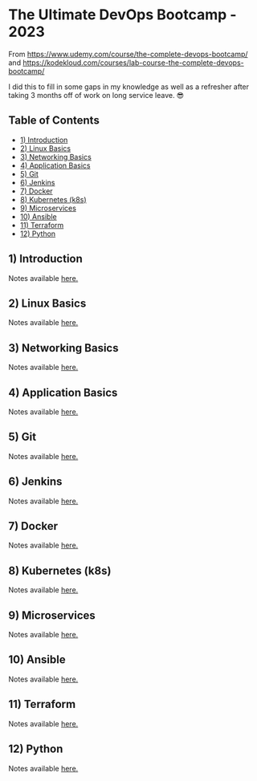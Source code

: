 # The Ultimate DevOps Bootcamp - 2023 <!-- omit in toc -->

From https://www.udemy.com/course/the-complete-devops-bootcamp/ and https://kodekloud.com/courses/lab-course-the-complete-devops-bootcamp/

I did this to fill in some gaps in my knowledge as well as a refresher after taking 3 months off of work on long service leave. 😎

## Table of Contents <!-- omit in toc -->

- [1) Introduction](#1-introduction)
- [2) Linux Basics](#2-linux-basics)
- [3) Networking Basics](#3-networking-basics)
- [4) Application Basics](#4-application-basics)
- [5) Git](#5-git)
- [6) Jenkins](#6-jenkins)
- [7) Docker](#7-docker)
- [8) Kubernetes (k8s)](#8-kubernetes-k8s)
- [9) Microservices](#9-microservices)
- [10) Ansible](#10-ansible)
- [11) Terraform](#11-terraform)
- [12) Python](#12-python)

## 1) Introduction

Notes available [here.](./01-intro.md)

## 2) Linux Basics

Notes available [here.](./02-linux-basics.md)

## 3) Networking Basics

Notes available [here.](./03-network-basics.md)

## 4) Application Basics

Notes available [here.](./04-application-basics.md)

## 5) Git

Notes available [here.](./05-git.md)

## 6) Jenkins

Notes available [here.](./06-jenkins.md)

## 7) Docker

Notes available [here.](./07-docker.md)

## 8) Kubernetes (k8s)

Notes available [here.](./08-k8s.md)

## 9) Microservices

Notes available [here.](./09-microservices.md)

## 10) Ansible

Notes available [here.](./10-ansible.md)

## 11) Terraform

Notes available [here.](./11-terraform.md)

## 12) Python

Notes available [here.](./12-python.md)
